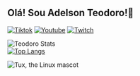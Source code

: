 ## Olá! Sou Adelson Teodoro!🤖
[![Tiktok](https://img.shields.io/badge/TikTok-000000?style=for-the-badge&logo=tiktok&logoColor=white)](https://www.tiktok.com/@milarepa_)
[![Youtube](https://img.shields.io/badge/YouTube-FF0000?style=for-the-badge&logo=youtube&logoColor=white)](https://www.youtube.com/shorts/tfTgB2HvoIM)
[![Twitch](https://img.shields.io/badge/Twitch-9146FF?style=for-the-badge&logo=twitch&logoColor=white)](https://www.twitch.tv/teodoro_rex)

![Teodoro Stats](https://github-readme-stats.vercel.app/api?username=imrooteodoro&show_icons=true&theme=transparent) <br>
[![Top Langs](https://github-readme-stats.vercel.app/api/top-langs/?username=imrooteodoro&layout=compact)](https://github.com/imrooteodoro/github-readme-stats)

![Tux, the Linux mascot](/assets/images/tux.png)

